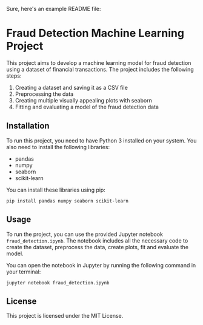 Sure, here's an example README file:

# Fraud Detection Machine Learning Project

This project aims to develop a machine learning model for fraud detection using a dataset of financial transactions. The project includes the following steps:

1. Creating a dataset and saving it as a CSV file
2. Preprocessing the data
3. Creating multiple visually appealing plots with seaborn
4. Fitting and evaluating a model of the fraud detection data

## Installation

To run this project, you need to have Python 3 installed on your system. You also need to install the following libraries:

- pandas
- numpy
- seaborn
- scikit-learn

You can install these libraries using pip:

```
pip install pandas numpy seaborn scikit-learn
```

## Usage

To run the project, you can use the provided Jupyter notebook `fraud_detection.ipynb`. The notebook includes all the necessary code to create the dataset, preprocess the data, create plots, fit and evaluate the model.

You can open the notebook in Jupyter by running the following command in your terminal:

```
jupyter notebook fraud_detection.ipynb
```

## License

This project is licensed under the MIT License.

